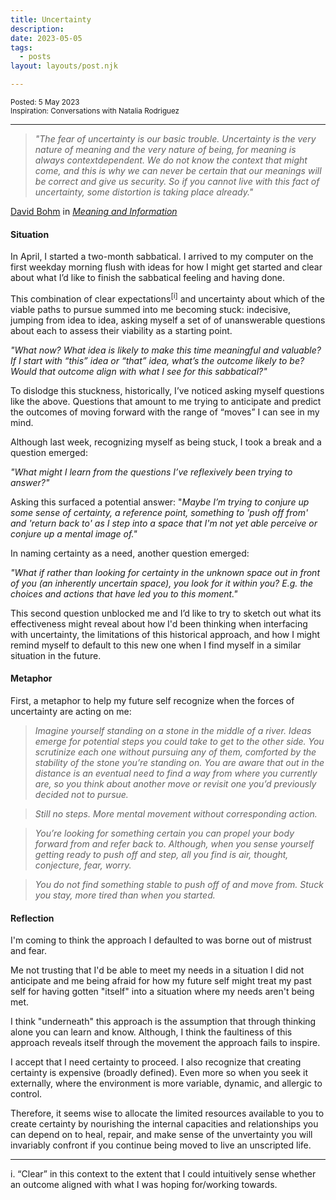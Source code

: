```yaml
---
title: Uncertainty
description:
date: 2023-05-05
tags:
  - posts
layout: layouts/post.njk

---
```

<small>Posted: 5 May 2023 </small><br>
<small>Inspiration: Conversations with Natalia Rodriguez</small>

---

> *"The fear of uncertainty is our basic trouble. Uncertainty is the very nature of meaning and the very nature of being, for meaning is always contextdependent. We do not know the context that might come, and this is why we can never be certain that our meanings will be correct and give us security. So if you cannot live with this fact of uncertainty, some distortion is taking place already."* 

[David Bohm](https://en.wikipedia.org/wiki/David_Bohm) in *[Meaning and Information](https://arena-attachments.s3.amazonaws.com/22658355/8754f54b9f7b6dfacd530e2101ffd211.pdf?1689317060)*


#### Situation
In April, I started a two-month sabbatical. I arrived to my computer on the first weekday morning flush with ideas for how I might get started and clear about what I’d like to finish the sabbatical feeling and having done. 

This combination of clear expectations<sup>[i]</sup> and uncertainty about which of the viable paths to pursue summed into me becoming stuck: indecisive, jumping from idea to idea, asking myself a set of of unanswerable questions about each to assess their viability as a starting point.

_"What now? What idea is likely to make this time meaningful and valuable?  If I start with “this” idea or “that” idea, what’s the outcome likely to be? Would that outcome align with what I see for this sabbatical?"_ 

To dislodge this stuckness, historically, I’ve noticed asking myself questions like the above. Questions that amount to me trying to anticipate and predict the outcomes of moving forward with the range of “moves” I can see in my mind. 

Although last week, recognizing myself as being stuck, I took a break and a question emerged:

_"What might I learn from the questions I’ve reflexively been trying to answer?"_

Asking this surfaced a potential answer: "_Maybe I’m trying to conjure up some sense of certainty, a reference point, something to 'push off from' and 'return back to' as I step into a space that I'm not yet able perceive or conjure up a mental image of."_

In naming certainty as a need, another question emerged:

_"What if rather than looking for certainty in the unknown space out in front of you (an inherently uncertain space), you look for it within you? E.g. the choices and actions that have led you to this moment."_

This second question unblocked me and I’d like to try to sketch out what its effectiveness might reveal about how I'd been thinking when interfacing with uncertainty, the limitations of this historical approach, and how I might remind myself to default to this new one when I find myself in a similar situation in the future.

#### Metaphor
First, a metaphor to help my future self recognize when the forces of uncertainty are acting on me:

> _Imagine yourself standing on a stone in the middle of a river. Ideas emerge for potential steps you could take to get to the other side. You scrutinize each one without pursuing any of them, comforted by the stability of the stone you’re standing on. You are aware that out in the distance is an eventual need to find a way from where you currently are, so you think about another move or revisit one you’d previously decided not to pursue._ 

> _Still no steps. More mental movement without corresponding action._ 

> _You’re looking for something certain you can propel your body forward from and refer back to. Although, when you sense yourself getting ready to push off and step, all you find is air, thought, conjecture, fear, worry._

> _You do not find  something stable to push off of and move from. Stuck you stay, more tired than when you started._

#### Reflection
I'm coming to think the approach I defaulted to was borne out of mistrust and fear. 

Me not trusting that I'd be able to meet my needs in a situation I did not anticipate and me being afraid for how my future self might treat my past self for having gotten "itself" into a situation where my needs aren't being met.

I think "underneath" this approach is the assumption that through thinking alone you can learn and know. Although, I think the faultiness of this approach reveals itself through the movement the approach fails to inspire.

I accept that I need certainty to proceed. I also recognize that creating certainty is expensive (broadly defined). Even more so when you seek it externally, where the environment is more variable, dynamic, and allergic to control.

Therefore, it seems wise to allocate the limited resources available to you to create certainty by nourishing the internal capacities and relationships you can depend on to heal, repair, and make sense of the unvertainty you will invariably confront if you continue being moved to live an unscripted life.


---
i. “Clear” in this context to the extent that I could intuitively sense whether an outcome aligned with what I was hoping for/working towards.
